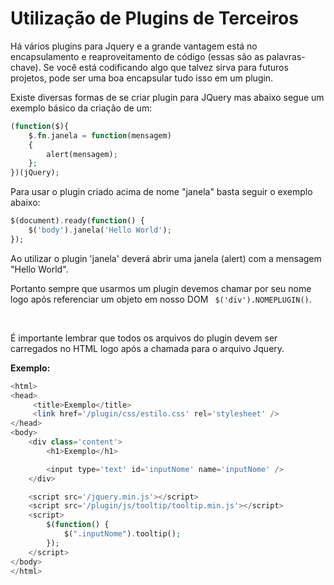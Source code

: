 # Utilização de Plugins de Terceiros

Há vários plugins para Jquery e a grande vantagem está no encapsulamento e reaproveitamento de código (essas são as palavras-chave). 
Se você está codificando algo que talvez sirva para futuros projetos, pode ser uma boa encapsular tudo isso em um plugin.

Existe diversas formas de se criar plugin para JQuery mas abaixo segue um exemplo básico da criação de um:

```php
(function($){
    $.fn.janela = function(mensagem) 
    {
        alert(mensagem);
    }; 
})(jQuery);
```

Para usar o plugin criado acima de nome "janela" basta seguir o exemplo abaixo:

```php
$(document).ready(function() {
    $('body').janela('Hello World');
});
```

Ao utilizar o plugin 'janela' deverá abrir uma janela (alert) com a mensagem "Hello World".

Portanto sempre que usarmos um plugin devemos chamar por seu nome logo após 
referenciar um objeto em nosso DOM ``` $('div').NOMEPLUGIN()```.

<br />

É importante lembrar que todos os arquivos do plugin devem ser carregados no HTML logo após a chamada para o arquivo Jquery.

**Exemplo:**
```php
<html>
<head>
     <title>Exemplo</title>
     <link href='/plugin/css/estilo.css' rel='stylesheet' />
</head>
<body>
    <div class='content'>
        <h1>Exemplo</h1>

        <input type='text' id='inputNome' name='inputNome' />
    </div>

    <script src='/jquery.min.js'></script>
    <script src='/plugin/js/tooltip/tooltip.min.js'></script>
    <script>
        $(function() {
            $(".inputNome").tooltip();
        });
    </script>
</body>
</html>
```


